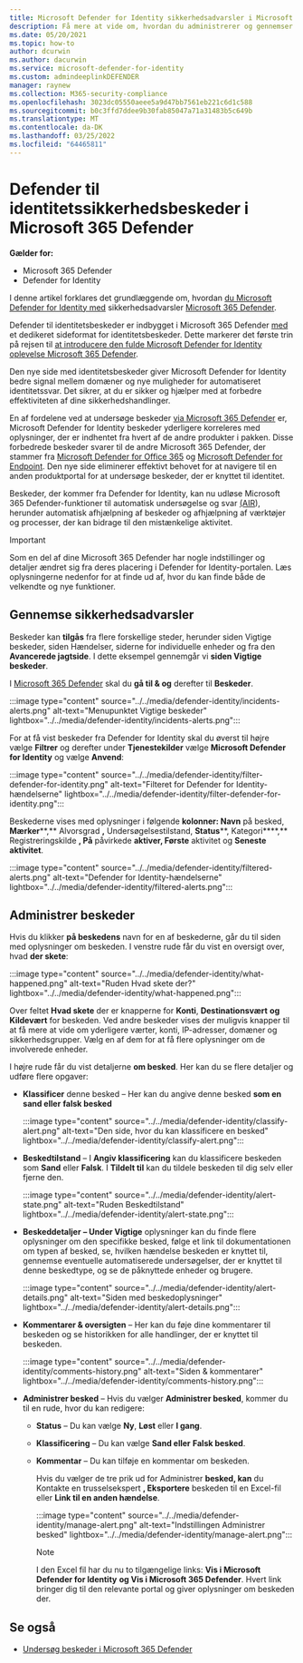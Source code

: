 ```yaml
---
title: Microsoft Defender for Identity sikkerhedsadvarsler i Microsoft 365 Defender
description: Få mere at vide om, hvordan du administrerer og gennemser sikkerhedsadvarsler, der er Microsoft Defender for Identity i Microsoft 365 Defender
ms.date: 05/20/2021
ms.topic: how-to
author: dcurwin
ms.author: dacurwin
ms.service: microsoft-defender-for-identity
ms.custom: admindeeplinkDEFENDER
manager: raynew
ms.collection: M365-security-compliance
ms.openlocfilehash: 3023dc05550aeee5a9d47bb7561eb221c6d1c588
ms.sourcegitcommit: b0c3ffd7ddee9b30fab85047a71a31483b5c649b
ms.translationtype: MT
ms.contentlocale: da-DK
ms.lasthandoff: 03/25/2022
ms.locfileid: "64465811"
---
```

# <a name="defender-for-identity-security-alerts-in-microsoft-365-defender"></a>Defender til identitetssikkerhedsbeskeder i Microsoft 365 Defender

**Gælder for:**

- Microsoft 365 Defender
- Defender for Identity

I denne artikel forklares det grundlæggende om, hvordan [du Microsoft Defender for Identity med](/defender-for-identity) sikkerhedsadvarsler [Microsoft 365 Defender](/microsoft-365/security/defender/overview-security-center).

Defender til identitetsbeskeder er indbygget i Microsoft 365 Defender <a href="https://go.microsoft.com/fwlink/p/?linkid=2077139" target="_blank">med</a> et dedikeret sideformat for identitetsbeskeder. Dette markerer det første trin på rejsen til [at introducere den fulde Microsoft Defender for Identity oplevelse Microsoft 365 Defender](/defender-for-identity/defender-for-identity-in-microsoft-365-defender).

Den nye side med identitetsbeskeder giver Microsoft Defender for Identity bedre signal mellem domæner og nye muligheder for automatiseret identitetssvar. Det sikrer, at du er sikker og hjælper med at forbedre effektiviteten af dine sikkerhedshandlinger.

En af fordelene ved at undersøge beskeder [via Microsoft 365 Defender](/microsoft-365/security/defender/microsoft-365-defender) er, Microsoft Defender for Identity beskeder yderligere korreleres med oplysninger, der er indhentet fra hvert af de andre produkter i pakken. Disse forbedrede beskeder svarer til de andre Microsoft 365 Defender, der stammer fra [Microsoft Defender for Office 365](/microsoft-365/security/office-365-security) og [Microsoft Defender for Endpoint](/microsoft-365/security/defender-endpoint). Den nye side eliminerer effektivt behovet for at navigere til en anden produktportal for at undersøge beskeder, der er knyttet til identitet.

Beskeder, der kommer fra Defender for Identity, kan nu udløse Microsoft 365 Defender-funktioner til automatisk undersøgelse og svar [(AIR](/microsoft-365/security/defender/m365d-autoir)), herunder automatisk afhjælpning af beskeder og afhjælpning af værktøjer og processer, der kan bidrage til den mistænkelige aktivitet.

> [!IMPORTANT]
> Som en del af dine Microsoft 365 Defender har nogle indstillinger og detaljer ændret sig fra deres placering i Defender for Identity-portalen. Læs oplysningerne nedenfor for at finde ud af, hvor du kan finde både de velkendte og nye funktioner.

## <a name="review-security-alerts"></a>Gennemse sikkerhedsadvarsler

 Beskeder kan **tilgås** fra flere forskellige steder, herunder siden Vigtige beskeder, siden Hændelser, siderne for individuelle enheder og fra den **Avancerede jagtside**. I dette eksempel gennemgår vi **siden Vigtige beskeder**.

I <a href="https://go.microsoft.com/fwlink/p/?linkid=2077139" target="_blank">Microsoft 365 Defender</a> skal du **gå til & og** derefter til **Beskeder**.

:::image type="content" source="../../media/defender-identity/incidents-alerts.png" alt-text="Menupunktet Vigtige beskeder" lightbox="../../media/defender-identity/incidents-alerts.png":::

For at få vist beskeder fra Defender for Identity skal du øverst til højre vælge **Filtrer** og derefter under **Tjenestekilder** vælge **Microsoft Defender for Identity** og vælge **Anvend**:

:::image type="content" source="../../media/defender-identity/filter-defender-for-identity.png" alt-text="Filteret for Defender for Identity-hændelserne" lightbox="../../media/defender-identity/filter-defender-for-identity.png":::

Beskederne vises med oplysninger i følgende **kolonner: Navn** på besked, **Mærker****,** Alvorsgrad **,** Undersøgelsestilstand, **Status****, Kategori****,** Registreringskilde **, På** påvirkede **aktiver, Første** aktivitet og **Seneste aktivitet**.

:::image type="content" source="../../media/defender-identity/filtered-alerts.png" alt-text="Defender for Identity-hændelserne" lightbox="../../media/defender-identity/filtered-alerts.png":::

## <a name="manage-alerts"></a>Administrer beskeder

Hvis du klikker **på beskedens** navn for en af beskederne, går du til siden med oplysninger om beskeden. I venstre rude får du vist en oversigt over, hvad **der skete**:

:::image type="content" source="../../media/defender-identity/what-happened.png" alt-text="Ruden Hvad skete der?" lightbox="../../media/defender-identity/what-happened.png":::

Over feltet **Hvad skete** der er knapperne for **Konti**, **Destinationsvært** **og Kildevært** for beskeden. Ved andre beskeder vises der muligvis knapper til at få mere at vide om yderligere værter, konti, IP-adresser, domæner og sikkerhedsgrupper. Vælg en af dem for at få flere oplysninger om de involverede enheder.

I højre rude får du vist detaljerne **om besked**. Her kan du se flere detaljer og udføre flere opgaver:

- **Klassificer** denne besked – Her kan du angive denne besked **som en sand eller** **falsk besked**

    :::image type="content" source="../../media/defender-identity/classify-alert.png" alt-text="Den side, hvor du kan klassificere en besked" lightbox="../../media/defender-identity/classify-alert.png":::

- **Beskedtilstand** – I **Angiv klassificering** kan du klassificere beskeden som **Sand** eller **Falsk**. I **Tildelt til** kan du tildele beskeden til dig selv eller fjerne den.

    :::image type="content" source="../../media/defender-identity/alert-state.png" alt-text="Ruden Beskedtilstand" lightbox="../../media/defender-identity/alert-state.png":::

- **Beskeddetaljer** **– Under Vigtige** oplysninger kan du finde flere oplysninger om den specifikke besked, følge et link til dokumentationen om typen af besked, se, hvilken hændelse beskeden er knyttet til, gennemse eventuelle automatiserede undersøgelser, der er knyttet til denne beskedtype, og se de påknyttede enheder og brugere.

   :::image type="content" source="../../media/defender-identity/alert-details.png" alt-text="Siden med beskedoplysninger" lightbox="../../media/defender-identity/alert-details.png":::

- **Kommentarer & oversigten** – Her kan du føje dine kommentarer til beskeden og se historikken for alle handlinger, der er knyttet til beskeden.

    :::image type="content" source="../../media/defender-identity/comments-history.png" alt-text="Siden & kommentarer" lightbox="../../media/defender-identity/comments-history.png":::

- **Administrer besked** – Hvis du vælger **Administrer besked**, kommer du til en rude, hvor du kan redigere:
  - **Status** – Du kan vælge **Ny**, **Løst** eller **I gang**.
  - **Klassificering** – Du kan vælge **Sand eller** **Falsk besked**.
  - **Kommentar** – Du kan tilføje en kommentar om beskeden.

    Hvis du vælger de tre prik ud for Administrer **besked, kan** du Kontakte en trusselsekspert **, Eksportere** beskeden til en Excel-fil eller  **Link til en anden hændelse**.

    :::image type="content" source="../../media/defender-identity/manage-alert.png" alt-text="Indstillingen Administrer besked" lightbox="../../media/defender-identity/manage-alert.png":::

    > [!NOTE]
    > I den Excel fil har du nu to tilgængelige links: **Vis i Microsoft Defender for Identity** **og Vis i Microsoft 365 Defender**. Hvert link bringer dig til den relevante portal og giver oplysninger om beskeden der.

## <a name="see-also"></a>Se også

- [Undersøg beskeder i Microsoft 365 Defender](../defender/investigate-alerts.md)
